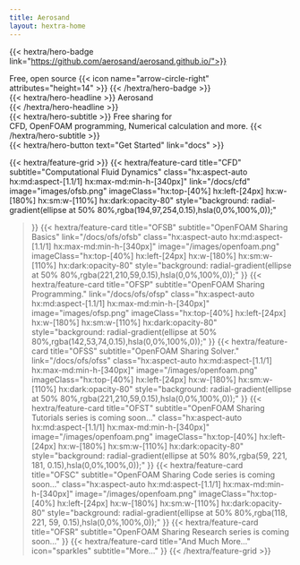 ```yaml
---
title: Aerosand
layout: hextra-home
---
```



{{< hextra/hero-badge link="https://github.com/aerosand/aerosand.github.io/">}}
  <div class="hx:w-2 hx:h-2 hx:rounded-full hx:bg-primary-400"></div>
  <span>Free, open source</span>
  {{< icon name="arrow-circle-right" attributes="height=14" >}}
{{< /hextra/hero-badge >}}


<div class="hx:mt-6 hx:mb-6">
{{< hextra/hero-headline >}}
  Aerosand&nbsp;<br class="hx:sm:block hx:hidden" />   
{{< /hextra/hero-headline >}}
</div>

<div class="hx:mb-12">
{{< hextra/hero-subtitle >}}
  Free sharing for &nbsp;<br class="hx:sm:block hx:hidden" />CFD, OpenFOAM programming, Numerical calculation and more.
{{< /hextra/hero-subtitle >}}
</div>

<div class="hx:mb-6">
{{< hextra/hero-button text="Get Started" link="docs" >}}
</div>

<div class="hx:mt-6"></div>


{{< hextra/feature-grid >}}
  {{< hextra/feature-card
     title="CFD"
     subtitle="Computational Fluid Dynamics"
     class="hx:aspect-auto hx:md:aspect-[1.1/1] hx:max-md:min-h-[340px]"
     link="/docs/cfd"
     image="images/ofsb.png"
     imageClass="hx:top-[40%] hx:left-[24px] hx:w-[180%] hx:sm:w-[110%] hx:dark:opacity-80"
     style="background: radial-gradient(ellipse at 50% 80%,rgba(194,97,254,0.15),hsla(0,0%,100%,0));" 
  >}}
  {{< hextra/feature-card
    title="OFSB"
    subtitle="OpenFOAM Sharing Basics"
    link="/docs/ofs/ofsb"
    class="hx:aspect-auto hx:md:aspect-[1.1/1] hx:max-md:min-h-[340px]"
    image="/images/openfoam.png"
    imageClass="hx:top-[40%] hx:left-[24px] hx:w-[180%] hx:sm:w-[110%] hx:dark:opacity-80"
    style="background: radial-gradient(ellipse at 50% 80%,rgba(221,210,59,0.15),hsla(0,0%,100%,0));"
  >}}
  {{< hextra/feature-card
    title="OFSP"
    subtitle="OpenFOAM Sharing Programming."
    link="/docs/ofs/ofsp"
    class="hx:aspect-auto hx:md:aspect-[1.1/1] hx:max-md:min-h-[340px]"
    image="images/ofsp.png"
    imageClass="hx:top-[40%] hx:left-[24px] hx:w-[180%] hx:sm:w-[110%] hx:dark:opacity-80"
    style="background: radial-gradient(ellipse at 50% 80%,rgba(142,53,74,0.15),hsla(0,0%,100%,0));"
  >}}
  {{< hextra/feature-card
    title="OFSS"
    subtitle="OpenFOAM Sharing Solver."
    link="/docs/ofs/ofss"
    class="hx:aspect-auto hx:md:aspect-[1.1/1] hx:max-md:min-h-[340px]"
    image="/images/openfoam.png"
    imageClass="hx:top-[40%] hx:left-[24px] hx:w-[180%] hx:sm:w-[110%] hx:dark:opacity-80"
    style="background: radial-gradient(ellipse at 50% 80%,rgba(221,210,59,0.15),hsla(0,0%,100%,0));"
  >}}
  {{< hextra/feature-card
    title="OFST"
    subtitle="OpenFOAM Sharing Tutorials series is coming soon..."
    class="hx:aspect-auto hx:md:aspect-[1.1/1] hx:max-md:min-h-[340px]"
    image="/images/openfoam.png"
    imageClass="hx:top-[40%] hx:left-[24px] hx:w-[180%] hx:sm:w-[110%] hx:dark:opacity-80"
    style="background: radial-gradient(ellipse at 50% 80%,rgba(59, 221, 181, 0.15),hsla(0,0%,100%,0));"
  >}}
  {{< hextra/feature-card
    title="OFSC"
    subtitle="OpenFOAM Sharing Code series is coming soon..."
    class="hx:aspect-auto hx:md:aspect-[1.1/1] hx:max-md:min-h-[340px]"
    image="/images/openfoam.png"
    imageClass="hx:top-[40%] hx:left-[24px] hx:w-[180%] hx:sm:w-[110%] hx:dark:opacity-80"
    style="background: radial-gradient(ellipse at 50% 80%,rgba(118, 221, 59, 0.15),hsla(0,0%,100%,0));"
  >}}
  {{< hextra/feature-card
    title="OFSR"
    subtitle="OpenFOAM Sharing Research series is coming soon..."
  >}}
  {{< hextra/feature-card
    title="And Much More..."
    icon="sparkles"
    subtitle="More..."
  >}}
{{< /hextra/feature-grid >}}

